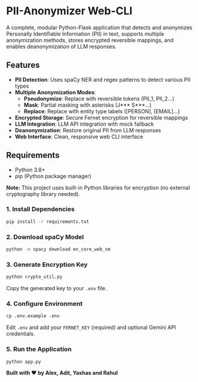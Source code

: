 # PII-Anonymizer Web-CLI

A complete, modular Python-Flask application that detects and anonymizes Personally Identifiable Information (PII) in text, supports multiple anonymization methods, stores encrypted reversible mappings, and enables deanonymization of LLM responses.

## Features

- **PII Detection**: Uses spaCy NER and regex patterns to detect various PII types
- **Multiple Anonymization Modes**:
  - **Pseudonymize**: Replace with reversible tokens (PII_1, PII_2...)
  - **Mask**: Partial masking with asterisks (J*** S***...)
  - **Replace**: Replace with entity type labels ([PERSON], [EMAIL]...)
- **Encrypted Storage**: Secure Fernet encryption for reversible mappings
- **LLM Integration**: LLM API integration with mock fallback
- **Deanonymization**: Restore original PII from LLM responses
- **Web Interface**: Clean, responsive web CLI interface

## Requirements

- Python 3.8+
- pip (Python package manager)

**Note:** This project uses built-in Python libraries for encryption (no external cryptography library needed).

### 1. Install Dependencies

```bash
pip install -r requirements.txt
```

### 2. Download spaCy Model

```bash
python -m spacy download en_core_web_sm
```

### 3. Generate Encryption Key

```bash
python crypto_util.py
```

Copy the generated key to your `.env` file.

### 4. Configure Environment

```bash
cp .env.example .env
```

Edit `.env` and add your `FERNET_KEY` (required) and optional Gemini API credentials.

### 5. Run the Application

```bash
python app.py
```

**Built with ❤️ by Alex, Adit, Yashas and Rahul**
